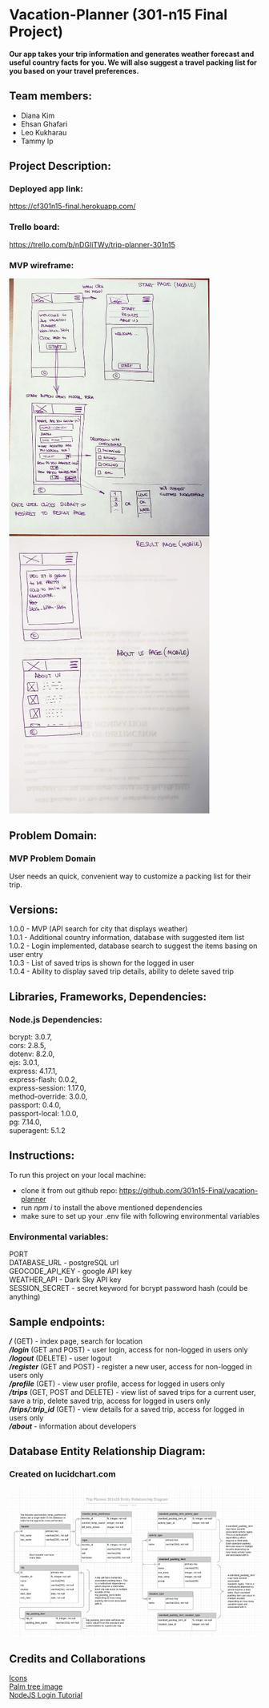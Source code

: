 # Vacation-Planner (301-n15 Final Project)
**Our app takes your trip information and generates weather forecast and useful country facts for you. We will also suggest a travel packing list for you based on your travel preferences.**

## Team members:
  - Diana Kim
  - Ehsan Ghafari
  - Leo Kukharau
  - Tammy Ip

## Project Description:
  ### Deployed app link:
  https://cf301n15-final.herokuapp.com/

  ### Trello board:
  https://trello.com/b/nDGIiTWy/trip-planner-301n15  

  ### MVP wireframe:

  <img src="./public/img/wireframe(mvp_main).jpg" alt="Main_page_wireframe" width="400"/> 
  <img src="./public/img/wireframe(mvp_results_about).jpg" alt="Result_page_wireframe" width="400"/>


## Problem Domain:
  ### MVP Problem Domain
  User needs an quick, convenient way to customize a packing list for their trip.

## Versions:

  1.0.0 - MVP (API search for city that displays weather)  
  1.0.1 - Additional country information, database with suggested item list  
  1.0.2 - Login implemented, database search to suggest the items basing on user entry  
  1.0.3 - List of saved trips is shown for the logged in user  
  1.0.4 - Ability to display saved trip details, ability to delete saved trip  

## Libraries, Frameworks, Dependencies:
  ### Node.js Dependencies:   
  bcrypt: 3.0.7,  
  cors: 2.8.5,  
  dotenv: 8.2.0,  
  ejs: 3.0.1,  
  express: 4.17.1,  
  express-flash: 0.0.2,  
  express-session: 1.17.0,  
  method-override: 3.0.0,  
  passport: 0.4.0,  
  passport-local: 1.0.0,  
  pg: 7.14.0,  
  superagent: 5.1.2  

## Instructions:
  To run this project on your local machine:
   - clone it from out github repo: https://github.com/301n15-Final/vacation-planner  
   - run *_npm i_* to install the above mentioned dependencies
   - make sure to set up your .env file with following environmental variables  

  ### Environmental variables:
  PORT  
  DATABASE_URL - postgreSQL url  
  GEOCODE_API_KEY - google API key  
  WEATHER_API - Dark Sky API key  
  SESSION_SECRET - secret keyword for bcrypt password hash (could be anything)  


## Sample endpoints:
 _**/**_ (GET) - index page, search for location  
 **_/login_** (GET and POST) - user login, access for non-logged in users only  
 **_/logout_** (DELETE) - user logout  
 **_/register_** (GET and POST) - register a new user, access for non-logged in users only  
 **_/profile_** (GET) - view user profile, access for logged in users only  
 **_/trips_** (GET, POST and DELETE) - view list of saved trips for a current user, save a trip, delete saved trip, access for logged in users only  
 **_/trips/:trip_id_** (GET) - view details for a saved trip, access for logged in users only  
 **_/about_** - information about developers  

## Database Entity Relationship Diagram:
  ### Created on lucidchart.com
  <img src="./public/img/mvp_erd.png" alt="MVP Entity Relationship Diagram" width="600"/> 

## Credits and Collaborations  
[Icons](https://icons8.com/)  
[Palm tree image](https://www.clipartwiki.com/)  
[NodeJS Login Tutorial](https://youtu.be/-RCnNyD0L-s)
